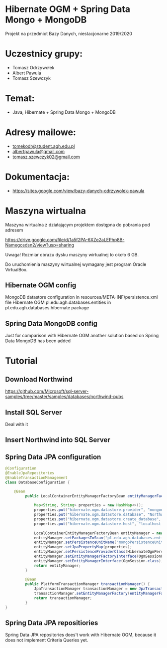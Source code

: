 # Hibernate OGM + Spring Data Mongo + MongoDB
Projekt na przedmiot Bazy Danych, niestacjonarne 2019/2020

# Uczestnicy grupy:
- Tomasz Odrzywołek
- Albert Pawula
- Tomasz Szewczyk

# Temat:
- Java, Hibernate + Spring Data Mongo + MongoDB

# Adresy mailowe:
- tomekodr@student.agh.edu.pl
- albertpawula@gmail.com
- tomasz.szewczyk02@gmail.com

# Dokumentacja:
- https://sites.google.com/view/bazy-danych-odrzywolek-pawula

# Maszyna wirtualna
Maszyna wirtualna z działającym projektem dostępna do pobrania pod adresem

https://drive.google.com/file/d/1a5f2PA-6XZe2aLEPhp8B-Namegosdsn2/view?usp=sharing

Uwaga!
Rozmiar obrazu dysku maszyny wirtualnej to około 6 GB.

Do uruchomienia maszyny wirtualnej wymagany jest program Oracle VirtualBox.

## Hibernate OGM config
MongoDB datastore configuration in resources/META-INF/persistence.xml file
Hibernate OGM pl.edu.agh.databases.entities in pl.edu.agh.databases.hibernate package

## Spring Data MongoDB config
Just for comparison with Hibernate OGM another solution based on Spring Data MongoDB has been added

# Tutorial

## Download Northwind
https://github.com/Microsoft/sql-server-samples/tree/master/samples/databases/northwind-pubs

## Install SQL Server
Deal with it

## Insert Northwind into SQL Server

## Spring Data JPA configuration
```Java
@Configuration
@EnableJpaRepositories
@EnableTransactionManagement
class DatabaseConfiguration {

    @Bean
         public LocalContainerEntityManagerFactoryBean entityManagerFactory() {
     
             Map<String, String> properties = new HashMap<>();
             properties.put("hibernate.ogm.datastore.provider", "mongodb");
             properties.put("hibernate.ogm.datastore.database", "Northwind");
             properties.put("hibernate.ogm.datastore.create_database", "true");
             properties.put("hibernate.ogm.datastore.host", "localhost:27017");
     
             LocalContainerEntityManagerFactoryBean entityManager = new LocalContainerEntityManagerFactoryBean();
             entityManager.setPackagesToScan("pl.edu.agh.databases.entities");
             entityManager.setPersistenceUnitName("mongoPersistenceUnit");
             entityManager.setJpaPropertyMap(properties);
             entityManager.setPersistenceProviderClass(HibernateOgmPersistence.class);
             entityManager.setEntityManagerFactoryInterface(OgmSessionFactory.class);
             entityManager.setEntityManagerInterface(OgmSession.class);
             return entityManager;
         }
     
         @Bean
         public PlatformTransactionManager transactionManager() {
             JpaTransactionManager transactionManager = new JpaTransactionManager();
             transactionManager.setEntityManagerFactory(entityManagerFactory().getObject());
             return transactionManager;
         }
}
```

## Spring Data JPA repositiories
Spring Data JPA repositories does't work with Hibernate OGM, because it does not implement Criteria Queries yet.